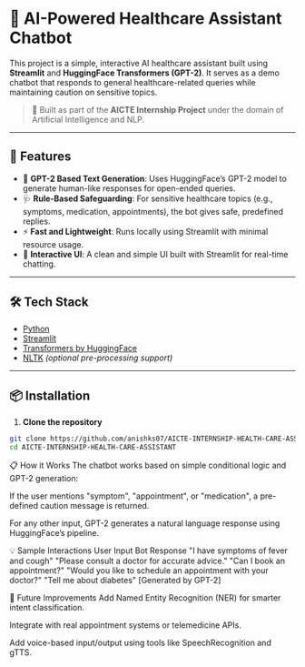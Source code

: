 # 🏥 AI-Powered Healthcare Assistant Chatbot

This project is a simple, interactive AI healthcare assistant built using **Streamlit** and **HuggingFace Transformers (GPT-2)**. It serves as a demo chatbot that responds to general healthcare-related queries while maintaining caution on sensitive topics.

> 🔬 Built as part of the **AICTE Internship Project** under the domain of Artificial Intelligence and NLP.

---

## 🚀 Features

- 🧠 **GPT-2 Based Text Generation**: Uses HuggingFace’s GPT-2 model to generate human-like responses for open-ended queries.
- 🩺 **Rule-Based Safeguarding**: For sensitive healthcare topics (e.g., symptoms, medication, appointments), the bot gives safe, predefined replies.
- ⚡ **Fast and Lightweight**: Runs locally using Streamlit with minimal resource usage.
- 💬 **Interactive UI**: A clean and simple UI built with Streamlit for real-time chatting.

---

## 🛠️ Tech Stack

- [Python](https://www.python.org/)
- [Streamlit](https://streamlit.io/)
- [Transformers by HuggingFace](https://huggingface.co/transformers/)
- [NLTK](https://www.nltk.org/) *(optional pre-processing support)*

---

## 📦 Installation

1. **Clone the repository**

```bash
git clone https://github.com/anishks07/AICTE-INTERNSHIP-HEALTH-CARE-ASSISTANT.git
cd AICTE-INTERNSHIP-HEALTH-CARE-ASSISTANT
```
📋 How it Works
The chatbot works based on simple conditional logic and GPT-2 generation:

If the user mentions "symptom", "appointment", or "medication", a pre-defined caution message is returned.

For any other input, GPT-2 generates a natural language response using HuggingFace’s pipeline.

💡 Sample Interactions
User Input	Bot Response
"I have symptoms of fever and cough"	"Please consult a doctor for accurate advice."
"Can I book an appointment?"	"Would you like to schedule an appointment with your doctor?"
"Tell me about diabetes"	[Generated by GPT-2]

🧠 Future Improvements
Add Named Entity Recognition (NER) for smarter intent classification.

Integrate with real appointment systems or telemedicine APIs.

Add voice-based input/output using tools like SpeechRecognition and gTTS.
